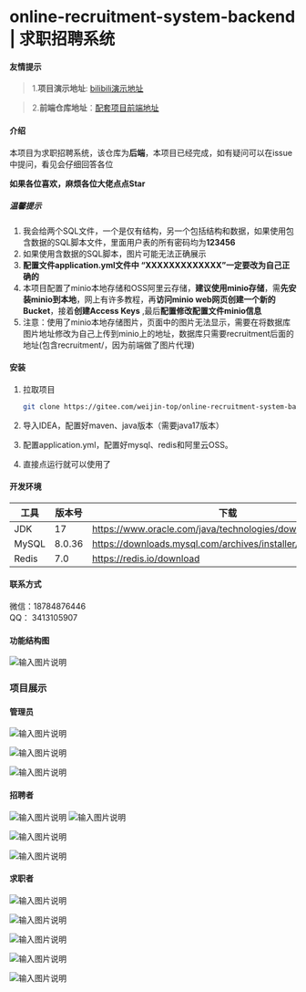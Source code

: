 # online-recruitment-system-backend | 求职招聘系统

#### 友情提示

> 1.**项目演示地址**: [bilibili演示地址](https://www.bilibili.com/video/BV1tYPUeJEaF/)

> 2.**前端仓库地址**：[配套项目前端地址](https://gitee.com/weijin-top/online-recruitment-system-frontend.git)

#### 介绍

本项目为求职招聘系统，该仓库为**后端**，本项目已经完成，如有疑问可以在issue中提问，看见会仔细回答各位

**如果各位喜欢，麻烦各位大佬点点Star**

##### 温馨提示

1. 我会给两个SQL文件，一个是仅有结构，另一个包括结构和数据，如果使用包含数据的SQL脚本文件，里面用户表的所有密码均为**123456**
2. 如果使用含数据的SQL脚本，图片可能无法正确展示
3. **配置文件application.yml文件中 “XXXXXXXXXXXXX”一定要改为自己正确的**
4. 本项目配置了minio本地存储和OSS阿里云存储，**建议使用minio存储**，需**先安装minio到本地**，网上有许多教程，再**访问minio web网页创建一个新的Bucket**，接着**创建Access Keys**
   ,最后**配置修改配置文件minio信息**
5. 注意：使用了minio本地存储图片，页面中的图片无法显示，需要在将数据库图片地址修改为自己上传到minio上的地址，数据库只需要recruitment后面的地址(包含recruitment/，因为前端做了图片代理)

#### 安装

1. 拉取项目

   ``` bash
   git clone https://gitee.com/weijin-top/online-recruitment-system-backend.git
   ```

2. 导入IDEA，配置好maven、java版本（需要java17版本）

3. 配置application.yml，配置好mysql、redis和阿里云OSS。

4. 直接点运行就可以使用了

#### 开发环境

| 工具  | 版本号 | 下载                                                        |
| ----- | ------ | ---------------------------------------------------------- |
| JDK   | 17     | https://www.oracle.com/java/technologies/downloads/#java17 |
| MySQL | 8.0.36 | https://downloads.mysql.com/archives/installer/            |
| Redis | 7.0    | https://redis.io/download                                  |

#### 联系方式

微信：18784876446  
QQ： 3413105907

#### 功能结构图

![输入图片说明](https://gitee.com/weijin-top/online-recruitment-system-backend/raw/master/image/function/在线求职招聘系统-功能结构图.png)

### 项目展示

#### 管理员

![输入图片说明](https://foruda.gitee.com/images/1740993185425522503/dd4b2b62_13366917.png "屏幕截图")

![输入图片说明](https://foruda.gitee.com/images/1740993240827518031/eb269100_13366917.png "屏幕截图")

![输入图片说明](https://foruda.gitee.com/images/1740993255338168977/cb684ecf_13366917.png "屏幕截图")

#### 招聘者

![输入图片说明](https://foruda.gitee.com/images/1740993300165808457/2304547c_13366917.png "屏幕截图")
![输入图片说明](https://gitee.com/weijin-top/online-recruitment-system-backend/raw/master/image/printscreen/求职者_招聘者-聊天.png)

![输入图片说明](https://foruda.gitee.com/images/1740993312844387883/af19a266_13366917.png "屏幕截图")

![输入图片说明](https://foruda.gitee.com/images/1740993323767628636/2c07296d_13366917.png "屏幕截图")

#### 求职者

![输入图片说明](https://foruda.gitee.com/images/1740993348114849960/d23830fb_13366917.png "屏幕截图")

![输入图片说明](https://foruda.gitee.com/images/1740993357966736095/b021120c_13366917.png "屏幕截图")

![输入图片说明](https://foruda.gitee.com/images/1740993378725512661/9b5e02be_13366917.png "屏幕截图")

![输入图片说明](https://foruda.gitee.com/images/1740993398278943093/0288405f_13366917.png "屏幕截图")

![输入图片说明](https://foruda.gitee.com/images/1740993408689797376/dc3672a0_13366917.png "屏幕截图")
